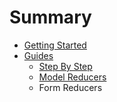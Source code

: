 # Summary

* [Getting Started](README.md)
* [Guides](guides.md)
   * [Step By Step](step_by_step.md)
   * [Model Reducers](model_reducers.md)
   * Form Reducers


